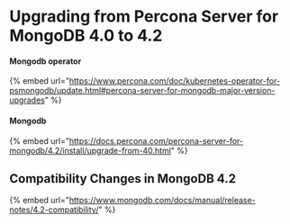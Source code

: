 # Upgrading from Percona Server for MongoDB 4.0 to 4.2

#### Mongodb operator

{% embed url="https://www.percona.com/doc/kubernetes-operator-for-psmongodb/update.html#percona-server-for-mongodb-major-version-upgrades" %}

#### Mongodb

{% embed url="https://docs.percona.com/percona-server-for-mongodb/4.2/install/upgrade-from-40.html" %}

## Compatibility Changes in MongoDB 4.2

{% embed url="https://www.mongodb.com/docs/manual/release-notes/4.2-compatibility/" %}

